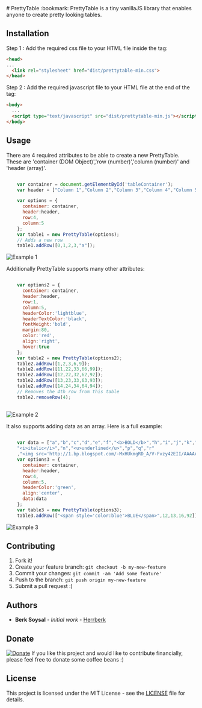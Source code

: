 <snippet>
<content>
# PrettyTable :bookmark:
PrettyTable is a tiny vanillaJS library that enables anyone to create pretty looking tables.

## Installation
Step 1 : Add the required css file to your HTML file inside the <head> tag:

```html
<head>
...
  <link rel="stylesheet" href="dist/prettytable-min.css">
</head>
```
Step 2 : Add the required javascript file to your HTML file at the end of the <body> tag:

```html
<body>
  ...
  <script type="text/javascript" src="dist/prettytable-min.js"></script>
</body>
```
## Usage
There are 4 required attributes to be able to create a new PrettyTable. These are 'container (DOM Object)','row (number)','column (number)' and 'header (array)'.

```js 

    var container = document.getElementById('tableContainer');
    var header = ["Column 1","Column 2","Column 3","Column 4","Column 5"];

    var options = {
      container: container,
      header:header,
      row:4,
      column:5
    };
    var table1 = new PrettyTable(options);
    // Adds a new row
    table1.addRow([0,1,2,3,"a"]);

```
![Example 1](https://4.bp.blogspot.com/-y8AfnzprG60/WJfyr77tGRI/AAAAAAAALQY/WEBRmW1HoOgsjrc5qHkxB7-YBrbWUbbjQCLcB/s1600/1.png)

Additionally PrettyTable supports many other attributes:

```js

    var options2 = {
      container: container,
      header:header,
      row:1,
      column:5,
      headerColor:'lightblue',
      headerTextColor:'black',
      fontWeight:'bold',
      margin:80,
      color:'red',
      align:'right',
      hover:true
    };
    var table2 = new PrettyTable(options2);
    table2.addRow([1,2,3,6,9]);
    table2.addRow([11,22,33,66,99]);
    table2.addRow([12,22,32,62,92]);
    table2.addRow([13,23,33,63,93]);
    table2.addRow([14,24,34,64,94]);
    // Removes the 4th row from this table
    table2.removeRow(4);
    
```
![Example 2](https://2.bp.blogspot.com/-HDZoWYQZ8o8/WJfysA-uIvI/AAAAAAAALQc/l38Ip--YCvU3bTNddjwtzezil8aui5nPACLcB/s1600/2.png)

It also supports adding data as an array. Here is a full example:

```js
   
    var data = ["a","b","c","d","e","f","<b>BOLD</b>","h","i","j","k","l",
    "<i>italic</i>","n","<u>underlined</u>","p","q","r"
    ,"<img src='http://1.bp.blogspot.com/-MxHUkmgRD_A/V-Fvzy42EII/AAAAAAAALAU/RsFOlb3cpk4l85NYlRQxyrEEqHoYH1ShgCK4B/s1600/Codemio.com.png' width='100' height='auto'></img>","t"];
    var options3 = {
      container: container,
      header:header,
      row:4,
      column:5,
      headerColor:'green',
      align:'center',
      data:data
    };
    var table3 = new PrettyTable(options3);
    table3.addRow(["<span style='color:blue'>BLUE</span>",12,13,16,92]);

```
![Example 3](https://3.bp.blogspot.com/-9yT7LuzdL6o/WJfyryD8kdI/AAAAAAAALQg/nmwf14-DljQMp74so9xUgMs_WtFMPH8_wCLcB/s1600/3.png)


## Contributing
1. Fork it!
2. Create your feature branch: `git checkout -b my-new-feature`
3. Commit your changes: `git commit -am 'Add some feature'`
4. Push to the branch: `git push origin my-new-feature`
5. Submit a pull request :)

## Authors
* **Berk Soysal** - *Initial work* - [Herrberk](https://github.com/herrberk)

## Donate
[![Donate](https://img.shields.io/badge/Donate-PayPal-green.svg)](https://www.paypal.me/codemio)
If you like this project and would like to contribute financially, please feel free to donate some coffee beans :) 


## License
This project is licensed under the MIT License - see the [LICENSE](LICENSE) file for details.
</content>
</snippet>
